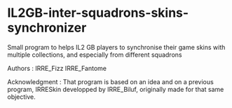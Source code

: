 # IL2GB-inter-squadrons-skins-synchronizer
Small program to helps IL2 GB players to synchronise their game skins with multiple collections, and especially from different squadrons


Authors : 
IRRE_Fizz
IRRE_Fantome


Acknowledgment :
That program is based on an idea and on a previous program, IRRESkin developped by IRRE_Biluf, originally made for that same objective. 
